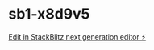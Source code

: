 # sb1-x8d9v5

[Edit in StackBlitz next generation editor ⚡️](https://stackblitz.com/~/github.com/grantelgin/sb1-x8d9v5)